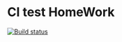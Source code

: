 # CI test HomeWork

[![Build status](https://ci.appveyor.com/api/projects/status/ibgxs9mdt6cvftjg?svg=true)](https://ci.appveyor.com/project/Hannellee/ajs-4)
